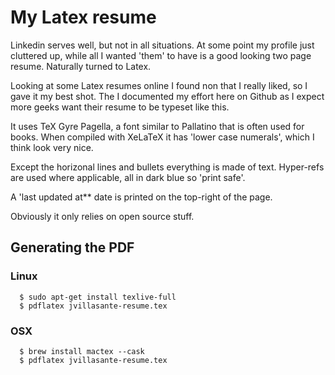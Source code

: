 # My Latex resume

Linkedin serves well, but not in all situations.  At some point my profile
just cluttered up, while all I wanted 'them' to have is a good looking
two page resume.  Naturally turned to Latex.

Looking at some Latex resumes online I found non that I really liked, so
I gave it my best shot.  The I documented my effort here on Github as I
expect more geeks want their resume to be typeset like this.

It uses TeX Gyre Pagella, a font similar to Pallatino that is often used for
books.  When compiled with XeLaTeX it has 'lower case numerals', which I
think look very nice.

Except the horizonal lines and bullets everything is made of text.
Hyper-refs are used where applicable, all in dark blue so 'print safe'.

A 'last updated at** date is printed on the top-right of the page.

Obviously it only relies on open source stuff.

## Generating the PDF
### Linux
```
  $ sudo apt-get install texlive-full
  $ pdflatex jvillasante-resume.tex
```

### OSX
```
  $ brew install mactex --cask
  $ pdflatex jvillasante-resume.tex
```
